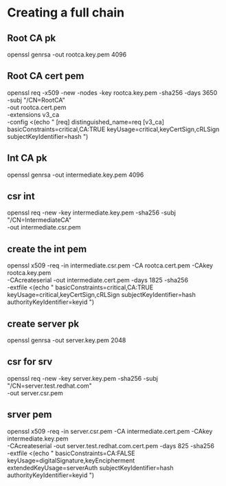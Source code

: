 # Creating a full chain 

## Root CA pk
openssl genrsa -out rootca.key.pem 4096

## Root CA cert pem
openssl req -x509 -new -nodes -key rootca.key.pem -sha256 -days 3650 \
  -subj "/CN=RootCA" \
  -out rootca.cert.pem \
  -extensions v3_ca \
  -config <(echo "
  [req]
  distinguished_name=req
  [v3_ca]
  basicConstraints=critical,CA:TRUE
  keyUsage=critical,keyCertSign,cRLSign
  subjectKeyIdentifier=hash
  ")


## Int CA pk
openssl genrsa -out intermediate.key.pem 4096

## csr int
openssl req -new -key intermediate.key.pem -sha256 -subj "/CN=IntermediateCA" \
  -out intermediate.csr.pem


## create the int pem
openssl x509 -req -in intermediate.csr.pem -CA rootca.cert.pem -CAkey rootca.key.pem \
  -CAcreateserial -out intermediate.cert.pem -days 1825 -sha256 \
  -extfile <(echo "
  basicConstraints=critical,CA:TRUE
  keyUsage=critical,keyCertSign,cRLSign
  subjectKeyIdentifier=hash
  authorityKeyIdentifier=keyid
  ")

## create server pk
openssl genrsa -out server.key.pem 2048

## csr for srv
openssl req -new -key server.key.pem -sha256 -subj "/CN=server.test.redhat.com" \
  -out server.csr.pem

## srver pem
openssl x509 -req -in server.csr.pem -CA intermediate.cert.pem -CAkey intermediate.key.pem \
  -CAcreateserial -out server.test.redhat.com.cert.pem -days 825 -sha256 \
  -extfile <(echo "
  basicConstraints=CA:FALSE
  keyUsage=digitalSignature,keyEncipherment
  extendedKeyUsage=serverAuth
  subjectKeyIdentifier=hash
  authorityKeyIdentifier=keyid
  ")
